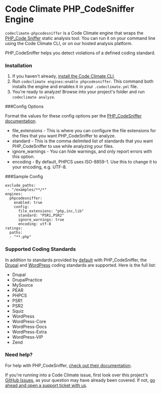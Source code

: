 # Code Climate PHP_CodeSniffer Engine

`codeclimate-phpcodesniffer` is a Code Climate engine that wraps the [PHP_Code Sniffer](https://github.com/squizlabs/PHP_CodeSniffer) static analysis tool. You can run it on your command line using the Code Climate CLI, or on our hosted analysis platform.

PHP_CodeSniffer helps you detect violations of a defined coding standard.

### Installation

1. If you haven't already, [install the Code Climate CLI](https://github.com/codeclimate/codeclimate).
2. Run `codeclimate engines:enable phpcodesniffer`. This command both installs the engine and enables it in your `.codeclimate.yml` file.
3. You're ready to analyze! Browse into your project's folder and run `codeclimate analyze`.

###Config Options

Format the values for these config options per the [PHP_CodeSniffer documentation](https://github.com/squizlabs/PHP_CodeSniffer).

* file_extensions - This is where you can configure the file extensions for the files that you want PHP_CodeSniffer to analyze.
* standard - This is the comma delimited list of standards that you want PHP_CodeSniffer to use while analyzing your files.
* ignore_warnings - You can hide warnings, and only report errors with this option.
* encoding - By default, PHPCS uses ISO-8859-1. Use this to change it to your encoding, e.g. UTF-8.

###Sample Config

    exclude_paths:
     - "/examples/**/*"
    engines:
      phpcodesniffer:
        enabled: true
        config:
          file_extensions: "php,inc,lib"
          standard: "PSR1,PSR2"
          ignore_warnings: true
          encoding: utf-8
    ratings:
      paths:
      - "**.php"

### Supported Coding Standards

In addition to standards provided by [default](https://github.com/squizlabs/PHP_CodeSniffer/wiki/Usage#printing-a-list-of-installed-coding-standards) with PHP_CodeSniffer, the [Drupal](https://github.com/klausi/coder) and [WordPress](https://github.com/WordPress-Coding-Standards/WordPress-Coding-Standards) coding standards are supported. Here is the full list:

* Drupal
* DrupalPractice
* MySource
* PEAR
* PHPCS
* PSR1
* PSR2
* Squiz
* WordPress
* WordPress-Core
* WordPress-Docs
* WordPress-Extra
* WordPress-VIP
* Zend

### Need help?

For help with PHP_CodeSniffer, [check out their documentation](https://github.com/squizlabs/PHP_CodeSniffer).

If you're running into a Code Climate issue, first look over this project's [GitHub Issues](https://github.com/squizlabs/PHP_CodeSniffer/issues), as your question may have already been covered. If not, [go ahead and open a support ticket with us](https://codeclimate.com/help).
